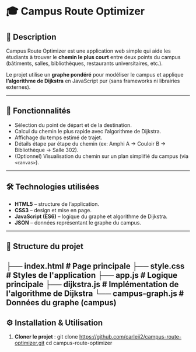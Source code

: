 # 🎓 Campus Route Optimizer

## 📌 Description
Campus Route Optimizer est une application web simple qui aide les étudiants à trouver le **chemin le plus court** entre deux points du campus (bâtiments, salles, bibliothèques, restaurants universitaires, etc.).

Le projet utilise un **graphe pondéré** pour modéliser le campus et applique **l’algorithme de Dijkstra** en JavaScript pur (sans frameworks ni librairies externes).

---

## 🚀 Fonctionnalités
- Sélection du point de départ et de la destination.
- Calcul du chemin le plus rapide avec l’algorithme de Dijkstra.
- Affichage du temps estimé de trajet.
- Détails étape par étape du chemin (ex: Amphi A → Couloir B → Bibliothèque → Salle 302).
- (Optionnel) Visualisation du chemin sur un plan simplifié du campus (via `<canvas>`).

---

## 🛠️ Technologies utilisées
- **HTML5** – structure de l’application.
- **CSS3** – design et mise en page.
- **JavaScript (ES6)** – logique du graphe et algorithme de Dijkstra.
- **JSON** – données représentant le graphe du campus.

---

## 📂 Structure du projet
├── index.html # Page principale
├── style.css # Styles de l'application
├── app.js # Logique principale
├── dijkstra.js # Implémentation de l'algorithme de Dijkstra
└── campus-graph.js # Données du graphe (campus)
---

## ⚙️ Installation & Utilisation
1. **Cloner le projet** :
   git clone https://github.com/carleii2/campus-route-optimizer.git
   cd campus-route-optimizer

